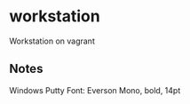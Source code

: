 workstation
===========

Workstation on vagrant

## Notes

Windows Putty Font: Everson Mono, bold, 14pt
